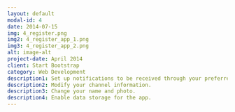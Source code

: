 ```yaml
---
layout: default
modal-id: 4
date: 2014-07-15
img: 4_register.png
img2: 4_register_app_1.png
img3: 4_register_app_2.png
alt: image-alt
project-date: April 2014
client: Start Bootstrap
category: Web Development
description1: Set up notifications to be received through your preferred channels (KakaoTalk, email, app push).
description2: Modify your channel information.
description3: Change your name and photo.
description4: Enable data storage for the app.
---
```

